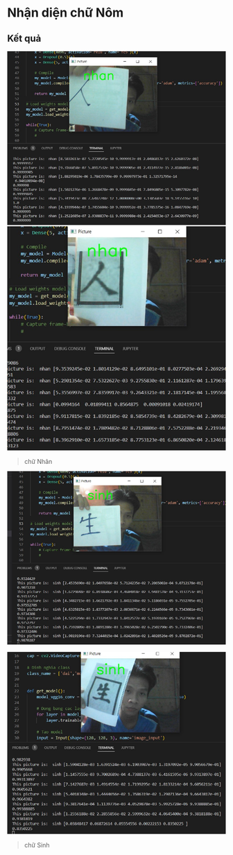 # Nhận diện chữ Nôm
## Kết quả 

![Nhân](/result/1.jpg)
![Nhân](/result/3.jpg)
> chữ Nhân 

![Sinh](/result/2.jpg)

![Sinh](/result/4.jpg)
>chữ Sinh
